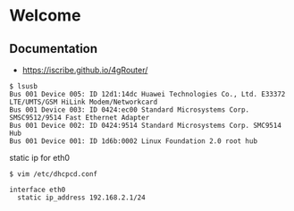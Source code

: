 # Welcome

## Documentation
* https://iscribe.github.io/4gRouter/

```
$ lsusb
Bus 001 Device 005: ID 12d1:14dc Huawei Technologies Co., Ltd. E33372 LTE/UMTS/GSM HiLink Modem/Networkcard
Bus 001 Device 003: ID 0424:ec00 Standard Microsystems Corp. SMSC9512/9514 Fast Ethernet Adapter
Bus 001 Device 002: ID 0424:9514 Standard Microsystems Corp. SMC9514 Hub
Bus 001 Device 001: ID 1d6b:0002 Linux Foundation 2.0 root hub
```

static ip for eth0
```
$ vim /etc/dhcpcd.conf

interface eth0
  static ip_address 192.168.2.1/24
```


